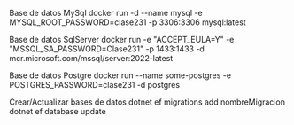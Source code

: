 Base de datos MySql
docker run -d --name mysql -e MYSQL_ROOT_PASSWORD=clase231 -p 3306:3306 mysql:latest

Base de datos SqlServer
docker run -e "ACCEPT_EULA=Y" -e "MSSQL_SA_PASSWORD=Clase231" -p 1433:1433 -d mcr.microsoft.com/mssql/server:2022-latest

Base de datos Postgre
docker run --name some-postgres -e POSTGRES_PASSWORD=clase231 -d postgres

Crear/Actualizar bases de datos
dotnet ef migrations add nombreMigracion
dotnet ef database update